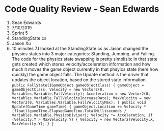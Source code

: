 ﻿# Code Quality Review - Sean Edwards
1. Sean Edwards
2. 7/10/2019
3. Sprint 5
4. StandingState.cs
5. Jason Xu
6. 10 minutes
7.I looked at the StandingState.cs as Jason changed the physics states into 3 major categories:
Standing, Jumping, and Falling.
The code for the physics state swapping is pretty simplisitc in that state gets created which stores
velocity/acceleration information and how much it moves the game object currently in that phsyics state
(here how quickly) the game object falls. The Update method is the driver that updates the object location,
based on the stored state information.
        ```public FallState(IGameObject gameObjectClass)
        {
            gameObject = gameObjectClass;
            Velocity = new Vector2(0, Variables.Variable.FallVelocity);
            Acceleration = new Vector2(0, Variables.Variable.FallVelocityIncreaseRate);
            MaxVelocity = new Vector2(0, Variables.Variable.FallVelocityMax);
        }
        public void Update(GameTime gameTime)
        {
            gameObject.Location += Velocity * (float)(gameTime.ElapsedGameTime.TotalMilliseconds / Variables.Variable.PhysicsDivisor);
            Velocity *= Acceleration;
            if (Velocity.Y > MaxVelocity.Y)
            {
                Velocity = new Vector2(Velocity.X, MaxVelocity.Y);
            }
        }```